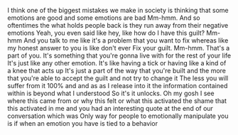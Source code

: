  I think one of the biggest mistakes we make in society is thinking that some emotions are good and some emotions are bad Mm-hmm. And so oftentimes the what holds people back is they run away from their negative emotions Yeah, you even said like hey, like how do I have this guilt? Mm-hmm And you talk to me like it's a problem that you want to fix whereas like my honest answer to you is like don't ever Fix your guilt. Mm-hmm. That's a part of you. It's something that you're gonna live with for the rest of your life It's just like any other emotion. It's like having a tick or having like a kind of a knee that acts up It's just a part of the way that you're built and the more that you're able to accept the guilt and not try to change it The less you will suffer from it 100% and and as as I release into it the information contained within is beyond what I understood So it's it unlocks. Oh my gosh I see where this came from or why this felt or what this activated the shame that this activated in me and you had an interesting quote at the end of our conversation which was Only way for people to emotionally manipulate you is if when an emotion you have is tied to a behavior